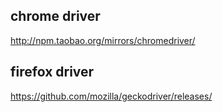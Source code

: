 ## chrome driver
http://npm.taobao.org/mirrors/chromedriver/
## firefox driver
https://github.com/mozilla/geckodriver/releases/